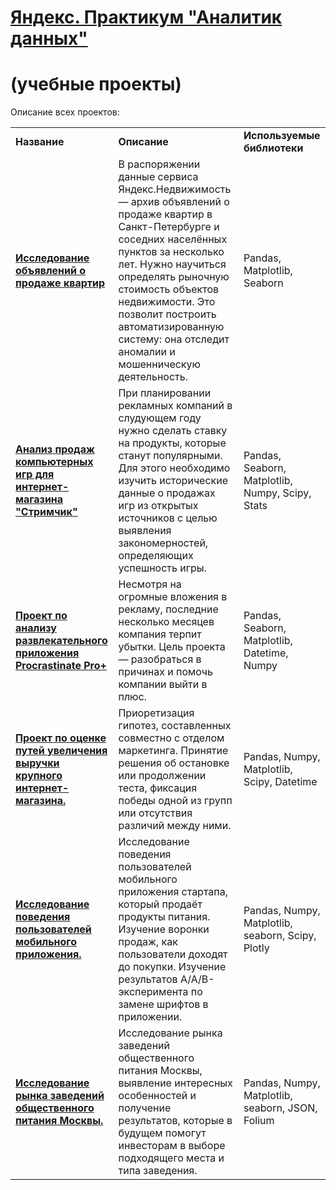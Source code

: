 # <a href="https://praktikum.yandex.ru/data-analyst/" target="_blank"><b>Яндекс. Практикум "Аналитик данных"</b></a>
# (учебные проекты)

Описание всех проектов:

<table>
<tr>
<td><b>Название</b></td>
<td><b>Описание</b></td>
<td><b>Используемые библиотеки</b></td>
<tr>
<td><a href="https://github.com/IgorYu79/Yandex.Practicum_projects/blob/main/realty/2022_11_19_realty.ipynb" target="_blank"><b>Исследование объявлений о продаже квартир</b></a></td>
<td>В распоряжении данные сервиса Яндекс.Недвижимость — архив объявлений о продаже квартир в Санкт-Петербурге и соседних населённых пунктов за несколько лет. Нужно научиться определять рыночную стоимость объектов недвижимости. Это позволит построить автоматизированную систему: она отследит аномалии и мошенническую деятельность. </td>
<td>Pandas, Matplotlib, Seaborn</td>
<tr>
<td><a href="https://github.com/IgorYu79/Yandex.Practicum_projects/blob/main/games/2022_12_16_games.ipynb" target="_blank"><b>Анализ продаж компьютерных игр для интернет-магазина "Стримчик"</b></a></td>
<td>При планировании рекламных компаний в слудующем году нужно сделать ставку на продукты, которые станут популярными. Для этого необходимо изучить исторические данные о продажах игр из открытых источников с целью выявления закономерностей, определяющих успешность игры.</td>
<td>Pandas, Seaborn, Matplotlib, Numpy, Scipy, Stats</td>
<tr>
<td><a href="https://github.com/IgorYu79/Yandex.Practicum_projects/blob/main/entertainment/2023_01_22_entertainment.ipynb" target="_blank"><b>Проект по анализу развлекательного приложения Procrastinate Pro+</b></td>
<td>Несмотря на огромные вложения в рекламу, последние несколько месяцев компания терпит убытки. Цель проекта — разобраться в причинах и помочь компании выйти в плюс.</td>
<td>Pandas, Seaborn, Matplotlib, Datetime, Numpy</td>
<tr>
<td><a href="https://github.com/IgorYu79/Yandex.Practicum_projects/blob/main/a_b_test/2023_02_17_a_b_test.ipynb" target="_blank"><b>Проект по оценке путей увеличения выручки крупного интернет-магазина.</b></a></td>
<td>Приоретизация гипотез, составленных совместно с отделом маркетинга. Принятие решения об остановке или продолжении теста, фиксация победы одной из групп или отсутствия различий между ними.</td>
<td>Pandas, Numpy, Matplotlib, Scipy, Datetime</td>
<tr>
<td><a href="https://github.com/IgorYu79/Yandex.Practicum_projects/blob/main/mobile_app/2023_03_03_15_11_project_inet_shop.ipynb" target="_blank"><b>Исследование поведения пользователей мобильного приложения.</b></a></td>
<td>Исследование поведения пользователей мобильного приложения стартапа, который продаёт продукты питания. Изучение воронки продаж, как пользователи доходят до покупки. Изучение результатов A/A/B-эксперимента по замене шрифтов в приложении.</td>
<td>Pandas, Numpy, Matplotlib, seaborn, Scipy, Plotly</td>
<tr>
<td><a href="https://github.com/IgorYu79/Yandex.Practicum_projects/blob/main/msk_cafe/2023_03_21_14_45_project_cafe_msk.ipynb" target="_blank"><b>Исследование рынка заведений общественного питания Москвы.</b></a></td>
<td>Исследование рынка заведений общественного питания Москвы, выявление интересных особенностей и получение результатов, которые в будущем помогут инвесторам в выборе подходящего места и типа заведения.</td>
<td>Pandas, Numpy, Matplotlib, seaborn, JSON, Folium</td>
</table>
<br/><br/>
